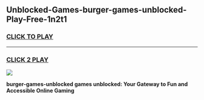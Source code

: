 
## Unblocked-Games-burger-games-unblocked-Play-Free-1n2t1
<h3>
<a href="https://premium76.site?title=burger-games-unblocked&ref=17A">CLICK TO PLAY</a></h3>
<hr>

<h3>
<a href="https://premium76.site?title=burger-games-unblocked&ref=17A">CLICK 2 PLAY</a>
  
</h3>

<a href="https://premium76.site?title=burger-games-unblocked&ref=17A"><img src="https://clearcache.store/games.png"></a>


**burger-games-unblocked games unblocked: Your Gateway to Fun and Accessible Online Gaming**
